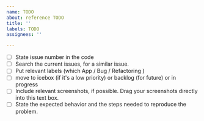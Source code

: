 ```yaml
---
name: TODO
about: reference TODO
title: ''
labels: TODO
assignees: ''

---
```


- [ ] State issue number in the code
- [ ] Search the current issues, for a similar issue.
- [ ] Put relevant labels (which App / Bug / Refactoring )
- [ ] move to icebox (if it's a low priority) or backlog (for future) or in progress
- [ ] Include relevant screenshots, if possible. Drag your screenshots directly into this text box. 
- [ ] State the expected behavior and the steps needed to reproduce the problem.
